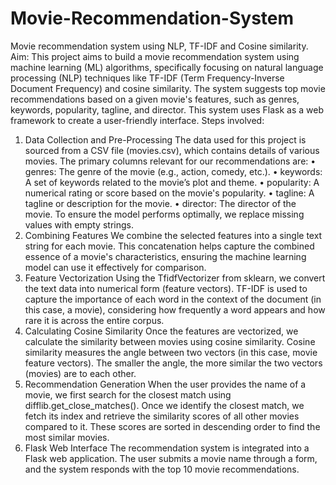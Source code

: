 # Movie-Recommendation-System
Movie recommendation system using NLP, TF-IDF and Cosine similarity.
Aim: This project aims to build a movie recommendation system using machine learning (ML) algorithms, specifically focusing on natural language processing (NLP) techniques like TF-IDF (Term Frequency-Inverse Document Frequency) and cosine similarity. The system suggests top movie recommendations based on a given movie's features, such as genres, keywords, popularity, tagline, and director. This system uses Flask as a web framework to create a user-friendly interface.
Steps involved:
1.	Data Collection and Pre-Processing
The data used for this project is sourced from a CSV file (movies.csv), which contains details of various movies. The primary columns relevant for our recommendations are:
•	genres: The genre of the movie (e.g., action, comedy, etc.).
•	keywords: A set of keywords related to the movie’s plot and theme.
•	popularity: A numerical rating or score based on the movie's popularity.
•	tagline: A tagline or description for the movie.
•	director: The director of the movie.
To ensure the model performs optimally, we replace missing values with empty strings.
2.	Combining Features
We combine the selected features into a single text string for each movie. This concatenation helps capture the combined essence of a movie's characteristics, ensuring the machine learning model can use it effectively for comparison.
3.	Feature Vectorization
Using the TfidfVectorizer from sklearn, we convert the text data into numerical form (feature vectors). TF-IDF is used to capture the importance of each word in the context of the document (in this case, a movie), considering how frequently a word appears and how rare it is across the entire corpus.
4.	Calculating Cosine Similarity
Once the features are vectorized, we calculate the similarity between movies using cosine similarity. Cosine similarity measures the angle between two vectors (in this case, movie feature vectors). The smaller the angle, the more similar the two vectors (movies) are to each other.
5.	Recommendation Generation
When the user provides the name of a movie, we first search for the closest match using difflib.get_close_matches(). Once we identify the closest match, we fetch its index and retrieve the similarity scores of all other movies compared to it. These scores are sorted in descending order to find the most similar movies.
6.	Flask Web Interface
The recommendation system is integrated into a Flask web application. The user submits a movie name through a form, and the system responds with the top 10 movie recommendations.

